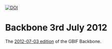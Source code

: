 [![DOI](https://zenodo.org/badge/DOI/10.15468/2j77-gj59.svg)](https://doi.org/10.15468/2j77-gj59)

# Backbone 3rd July 2012

The [2012-07-03 edition](https://hosted-datasets.gbif.org/datasets/backbone/2012-07-03/) of the GBIF Backbone.